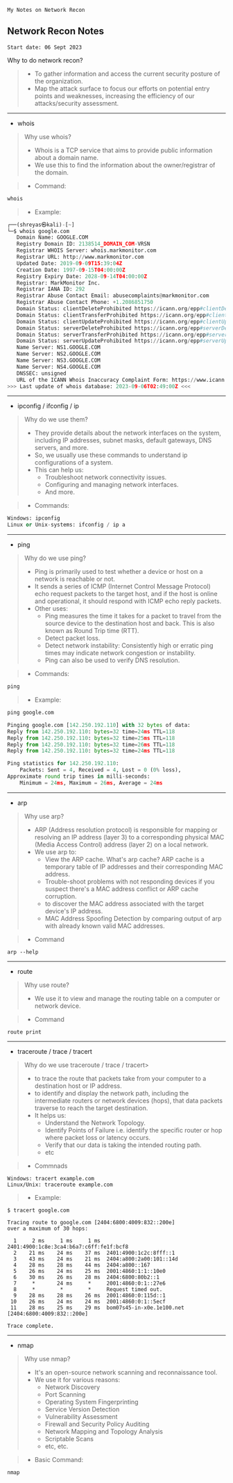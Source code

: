 `My Notes on Network Recon`

## Network Recon Notes

```
Start date: 06 Sept 2023
```
Why to do network recon?

> - To gather information and access the current security posture of the organization.
> - Map the attack surface to focus our efforts on potential entry points and weaknesses,
increasing the efficiency of our attacks/security assessment.

---

- whois

> Why use whois?
> - Whois is a TCP service that aims to provide public information about a domain name.
> - We use this to find the information about the owner/registrar of the domain.

> - Command: 
```python
whois
```
> - Example:
```python
┌──(shreyas㉿kali)-[~]
└─$ whois google.com                                                                    
   Domain Name: GOOGLE.COM
   Registry Domain ID: 2138514_DOMAIN_COM-VRSN
   Registrar WHOIS Server: whois.markmonitor.com
   Registrar URL: http://www.markmonitor.com
   Updated Date: 2019-09-09T15:39:04Z
   Creation Date: 1997-09-15T04:00:00Z
   Registry Expiry Date: 2028-09-14T04:00:00Z
   Registrar: MarkMonitor Inc.
   Registrar IANA ID: 292
   Registrar Abuse Contact Email: abusecomplaints@markmonitor.com
   Registrar Abuse Contact Phone: +1.2086851750
   Domain Status: clientDeleteProhibited https://icann.org/epp#clientDeleteProhibited
   Domain Status: clientTransferProhibited https://icann.org/epp#clientTransferProhibited
   Domain Status: clientUpdateProhibited https://icann.org/epp#clientUpdateProhibited
   Domain Status: serverDeleteProhibited https://icann.org/epp#serverDeleteProhibited
   Domain Status: serverTransferProhibited https://icann.org/epp#serverTransferProhibited
   Domain Status: serverUpdateProhibited https://icann.org/epp#serverUpdateProhibited
   Name Server: NS1.GOOGLE.COM
   Name Server: NS2.GOOGLE.COM
   Name Server: NS3.GOOGLE.COM
   Name Server: NS4.GOOGLE.COM
   DNSSEC: unsigned
   URL of the ICANN Whois Inaccuracy Complaint Form: https://www.icann.org/wicf/
>>> Last update of whois database: 2023-09-06T02:49:00Z <<<

```

---

- ipconfig / ifconfig / ip
> Why do we use them?
> - They provide details about the network interfaces on the system, including IP addresses, subnet masks, default gateways, DNS servers, and more.
> - So, we usually use these commands to understand ip configurations of a system.
> - This can help us:
>    - Troubleshoot network connectivity issues.
>    - Configuring and managing network interfaces.
>    - And more.

> - Commands:
```python
Windows: ipconfig
Linux or Unix-systems: ifconfig / ip a
```

--- 

- ping
> Why do we use ping?
> - Ping is primarily used to test whether a device or host on a network is reachable or not.
> - It sends a series of ICMP (Internet Control Message Protocol) echo request packets to the target host, and if the host is online and operational, it should respond with ICMP echo reply packets.
> - Other uses:
>    -  Ping measures the time it takes for a packet to travel from the source device to the destination host and back. This is also known as Round Trip time (RTT).
>    -  Detect packet loss.
>    -  Detect network instability: Consistently high or erratic ping times may indicate network congestion or instability.
>    -  Ping can also be used to verify DNS resolution.

> - Commands:
```python
ping
```
> - Example:
```python
ping google.com

Pinging google.com [142.250.192.110] with 32 bytes of data:
Reply from 142.250.192.110: bytes=32 time=24ms TTL=118
Reply from 142.250.192.110: bytes=32 time=25ms TTL=118
Reply from 142.250.192.110: bytes=32 time=26ms TTL=118
Reply from 142.250.192.110: bytes=32 time=24ms TTL=118

Ping statistics for 142.250.192.110:
    Packets: Sent = 4, Received = 4, Lost = 0 (0% loss),
Approximate round trip times in milli-seconds:
    Minimum = 24ms, Maximum = 26ms, Average = 24ms
```

---

- arp
> Why use arp?
> - ARP (Address resolution protocol) is responsible for mapping or resolving an IP address (layer 3) to a corresponding physical MAC (Media Access Control) address (layer 2) on a local network.
> - We use arp to:
>    - View the ARP cache. What's arp cache? ARP cache is a temporary table of IP addresses and their corresponding MAC address.
>    - Trouble-shoot problems with not responding devices if you suspect there's a MAC address conflict or ARP cache corruption.
>    - to discover the MAC address associated with the target device's IP address.
>    - MAC Address Spoofing Detection by comparing output of arp with already known valid MAC addresses.

> - Command
```
arp --help
```


---

- route
> Why use route?
> - We use it to view and manage the routing table on a computer or network device.

> - Command
```
route print
```

---

- traceroute / trace / tracert
> Why do we use traceroute / trace / tracert>
> - to trace the route that packets take from your computer to a destination host or IP address.
> - to identify and display the network path, including the intermediate routers or network devices (hops), that data packets traverse to reach the target destination.
> - It helps us:
>    - Understand the Network Topology.
>    - Identify Points of Failure i.e.  identify the specific router or hop where packet loss or latency occurs.
>    - Verify that our data is taking the intended routing path.
>    - etc

> - Commnads
```
Windows: tracert example.com
Linux/Unix: traceroute example.com
```
> - Example:
```
$ tracert google.com

Tracing route to google.com [2404:6800:4009:832::200e]
over a maximum of 30 hops:

  1     2 ms     1 ms     1 ms  2401:4900:1c8e:3ca4:b6a7:c6ff:fe1f:bcf8
  2    21 ms    24 ms    37 ms  2401:4900:1c2c:8fff::1
  3    43 ms    24 ms    21 ms  2404:a800:2a00:101::14d
  4    28 ms    28 ms    44 ms  2404:a800::167
  5    26 ms    24 ms    25 ms  2001:4860:1:1::10e0
  6    30 ms    26 ms    28 ms  2404:6800:80b2::1
  7     *       24 ms     *     2001:4860:0:1::27e6
  8     *        *        *     Request timed out.
  9    28 ms    28 ms    26 ms  2001:4860:0:115d::1
 10    26 ms    24 ms    24 ms  2001:4860:0:1::5ecf
 11    28 ms    25 ms    29 ms  bom07s45-in-x0e.1e100.net [2404:6800:4009:832::200e]

Trace complete.
```

---

- nmap
> Why use nmap?
> - It's an open-source network scanning and reconnaissance tool.
> - We use it for various reasons:
>    - Network Discovery
>    - Port Scanning
>    - Operating System Fingerprinting
>    - Service Version Detection
>    - Vulnerability Assessment
>    - Firewall and Security Policy Auditing
>    - Network Mapping and Topology Analysis
>    - Scriptable Scans
>    - etc, etc.

> - Basic Command:
```
nmap
```
